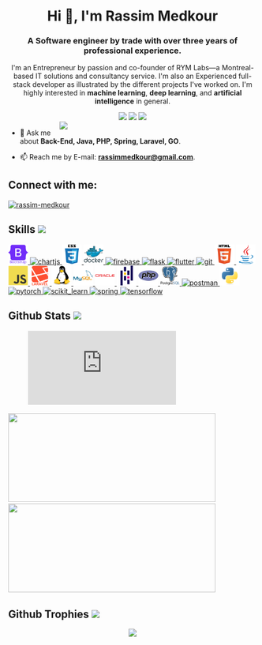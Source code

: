 <h1 align="center">Hi 👋, I'm Rassim Medkour</h1>
<h3 align="center">A Software engineer by trade with over three years of professional experience.</h3>
  
<p align = "center">I'm an Entrepreneur by passion and co-founder of RYM Labs—a Montreal-based IT solutions and consultancy service. I'm also an Experienced full-stack developer as illustrated by the different projects I've worked on. I'm highly interested in <b>machine learning</b>, <b>deep learning</b>, and <b>artificial intelligence</b> in general.</p>

<div align="center">
  <img src="https://badges.pufler.dev/visits/rassim-medkour/rassim-medkour?color=2d6a4f">
  <img src="https://badges.pufler.dev/repos/rassim-medkour?color=2d6a4f">
  <img src="https://badges.pufler.dev/commits/monthly/rassim-medkour?color=2d6a4f">
</div>

<img align="right" src="https://media.giphy.com/media/R03zWv5p1oNSQd91EP/giphy.gif" width="400">

- 💬 Ask me about **Back-End, Java, PHP, Spring, Laravel, GO**.

- 📫 Reach me by E-mail: **rassimmedkour@gmail.com**.

## Connect with me:
<p align="left">
<a href="https://linkedin.com/in/rassim-medkour" target="blank"><img align="center" src="https://raw.githubusercontent.com/rahuldkjain/github-profile-readme-generator/master/src/images/icons/Social/linked-in-alt.svg" alt="rassim-medkour" height="30" width="40" /></a>
</p>

## Skills <img src="https://media.giphy.com/media/QssGEmpkyEOhBCb7e1/giphy.gif" width="25px">
<p align="left"> <a href="https://getbootstrap.com" target="_blank" rel="noreferrer"> <img src="https://raw.githubusercontent.com/devicons/devicon/master/icons/bootstrap/bootstrap-plain-wordmark.svg" alt="bootstrap" width="40" height="40"/> </a> <a href="https://www.chartjs.org" target="_blank" rel="noreferrer"> <img src="https://www.chartjs.org/media/logo-title.svg" alt="chartjs" width="40" height="40"/> </a> <a href="https://www.w3schools.com/css/" target="_blank" rel="noreferrer"> <img src="https://raw.githubusercontent.com/devicons/devicon/master/icons/css3/css3-original-wordmark.svg" alt="css3" width="40" height="40"/> </a> <a href="https://www.docker.com/" target="_blank" rel="noreferrer"> <img src="https://raw.githubusercontent.com/devicons/devicon/master/icons/docker/docker-original-wordmark.svg" alt="docker" width="40" height="40"/> </a> <a href="https://firebase.google.com/" target="_blank" rel="noreferrer"> <img src="https://www.vectorlogo.zone/logos/firebase/firebase-icon.svg" alt="firebase" width="40" height="40"/> </a> <a href="https://flask.palletsprojects.com/" target="_blank" rel="noreferrer"> <img src="https://www.vectorlogo.zone/logos/pocoo_flask/pocoo_flask-icon.svg" alt="flask" width="40" height="40"/> </a> <a href="https://flutter.dev" target="_blank" rel="noreferrer"> <img src="https://www.vectorlogo.zone/logos/flutterio/flutterio-icon.svg" alt="flutter" width="40" height="40"/> </a> <a href="https://git-scm.com/" target="_blank" rel="noreferrer"> <img src="https://www.vectorlogo.zone/logos/git-scm/git-scm-icon.svg" alt="git" width="40" height="40"/> </a> <a href="https://www.w3.org/html/" target="_blank" rel="noreferrer"> <img src="https://raw.githubusercontent.com/devicons/devicon/master/icons/html5/html5-original-wordmark.svg" alt="html5" width="40" height="40"/> </a> <a href="https://www.java.com" target="_blank" rel="noreferrer"> <img src="https://raw.githubusercontent.com/devicons/devicon/master/icons/java/java-original.svg" alt="java" width="40" height="40"/> </a> <a href="https://developer.mozilla.org/en-US/docs/Web/JavaScript" target="_blank" rel="noreferrer"> <img src="https://raw.githubusercontent.com/devicons/devicon/master/icons/javascript/javascript-original.svg" alt="javascript" width="40" height="40"/> </a> <a href="https://laravel.com/" target="_blank" rel="noreferrer"> <img src="https://raw.githubusercontent.com/devicons/devicon/master/icons/laravel/laravel-plain-wordmark.svg" alt="laravel" width="40" height="40"/> </a> <a href="https://www.linux.org/" target="_blank" rel="noreferrer"> <img src="https://raw.githubusercontent.com/devicons/devicon/master/icons/linux/linux-original.svg" alt="linux" width="40" height="40"/> </a> <a href="https://www.mysql.com/" target="_blank" rel="noreferrer"> <img src="https://raw.githubusercontent.com/devicons/devicon/master/icons/mysql/mysql-original-wordmark.svg" alt="mysql" width="40" height="40"/> </a> <a href="https://www.oracle.com/" target="_blank" rel="noreferrer"> <img src="https://raw.githubusercontent.com/devicons/devicon/master/icons/oracle/oracle-original.svg" alt="oracle" width="40" height="40"/> </a> <a href="https://pandas.pydata.org/" target="_blank" rel="noreferrer"> <img src="https://raw.githubusercontent.com/devicons/devicon/2ae2a900d2f041da66e950e4d48052658d850630/icons/pandas/pandas-original.svg" alt="pandas" width="40" height="40"/> </a> <a href="https://www.php.net" target="_blank" rel="noreferrer"> <img src="https://raw.githubusercontent.com/devicons/devicon/master/icons/php/php-original.svg" alt="php" width="40" height="40"/> </a> <a href="https://www.postgresql.org" target="_blank" rel="noreferrer"> <img src="https://raw.githubusercontent.com/devicons/devicon/master/icons/postgresql/postgresql-original-wordmark.svg" alt="postgresql" width="40" height="40"/> </a> <a href="https://postman.com" target="_blank" rel="noreferrer"> <img src="https://www.vectorlogo.zone/logos/getpostman/getpostman-icon.svg" alt="postman" width="40" height="40"/> </a> <a href="https://www.python.org" target="_blank" rel="noreferrer"> <img src="https://raw.githubusercontent.com/devicons/devicon/master/icons/python/python-original.svg" alt="python" width="40" height="40"/> </a> <a href="https://pytorch.org/" target="_blank" rel="noreferrer"> <img src="https://www.vectorlogo.zone/logos/pytorch/pytorch-icon.svg" alt="pytorch" width="40" height="40"/> </a> <a href="https://scikit-learn.org/" target="_blank" rel="noreferrer"> <img src="https://upload.wikimedia.org/wikipedia/commons/0/05/Scikit_learn_logo_small.svg" alt="scikit_learn" width="40" height="40"/> </a> <a href="https://spring.io/" target="_blank" rel="noreferrer"> <img src="https://www.vectorlogo.zone/logos/springio/springio-icon.svg" alt="spring" width="40" height="40"/> </a> <a href="https://www.tensorflow.org" target="_blank" rel="noreferrer"> <img src="https://www.vectorlogo.zone/logos/tensorflow/tensorflow-icon.svg" alt="tensorflow" width="40" height="40"/> </a> </p>

## Github Stats <img src="https://media.giphy.com/media/cj87CxfRtrUifF3Ryk/giphy.gif" width="25px">
<div>
  <figure><embed src="https://wakatime.com/share/@Callimiro/789d6d7e-3549-4413-a645-c3a365a7b639.svg"></embed></figure>
  <img height="180" width="420" src="https://github-readme-stats-eight-theta.vercel.app/api?username=rassim-medkour&show_icons=true&theme=gotham&count_private=true"/>
  <img height="180" width="420" src="https://github-readme-stats.vercel.app/api/top-langs/?username=rassim-medkour&show_icons=true&theme=gotham&layout=compact&count_private=true"/>
</div>


## Github Trophies <img src="https://media.giphy.com/media/QBw33dFlgxnzXSAS27/giphy.gif" width="25px">
<div align="center">
 <img  src="https://github-profile-trophy.vercel.app/?username=rassim-medkour&theme=onestar&rank=SSS,SS,S,AAA,AA,A,B,C,SECRET" />
</div>

